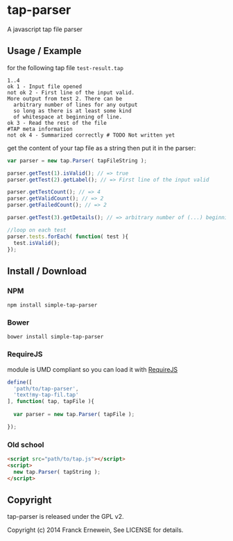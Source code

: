 # tap-parser

A javascript tap file parser

## Usage / Example

for the following tap file `test-result.tap`

```tap
1..4
ok 1 - Input file opened
not ok 2 - First line of the input valid.
More output from test 2. There can be
  arbitrary number of lines for any output
  so long as there is at least some kind
  of whitespace at beginning of line.
ok 3 - Read the rest of the file
#TAP meta information
not ok 4 - Summarized correctly # TODO Not written yet
```

get the content of your tap file as a string
then put it in the parser:

```js
var parser = new tap.Parser( tapFileString );

parser.getTest(1).isValid(); // => true
parser.getTest(2).getLabel(); // => First line of the input valid

parser.getTestCount(); // => 4
parser.getValidCount(); // => 2
parser.getFailedCount(); // => 2

parser.getTest(3).getDetails(); // => arbitrary number of (...) beginning of line.

//loop on each test
parser.tests.forEach( function( test ){
  test.isValid();
});
```

## Install / Download

### NPM

```
npm install simple-tap-parser
```

### Bower

```
bower install simple-tap-parser
```

### RequireJS

module is UMD compliant so you can load it with [RequireJS](http://requirejs.org/)

```js
define([
  'path/to/tap-parser',
  'text!my-tap-fil.tap'
], function( tap, tapFile ){
  
  var parser = new tap.Parser( tapFile );

});
```

### Old school 

```html
<script src="path/to/tap.js"></script>
<script>
  new tap.Parser( tapString );
</script>
```


## Copyright 

tap-parser is released under the GPL v2.

Copyright (c) 2014 Franck Ernewein, See LICENSE for details.
